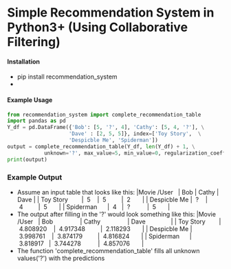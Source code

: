 # Simple Recommendation System in Python3+ (Using Collaborative Filtering)

#### Installation
- pip install recommendation_system 
- 

#### Example Usage
```python
from recommendation_system import complete_recommendation_table
import pandas as pd
Y_df = pd.DataFrame({'Bob': [5, '?', 4], 'Cathy': [5, 4, '?'], \
                    'Dave' : [2, 5, 5]}, index=['Toy Story',  \
                    'Despicble Me', 'Spiderman'])
output = complete_recommendation_table(Y_df, len(Y_df) + 1, \
            unknown='?', max_value=5, min_value=0, regularization_coeff=0.2)
print(output)
 ```

### Example Output
- Assume an input table that looks like this:
|Movie /User&nbsp;&nbsp;&nbsp;| Bob   | Cathy | Dave |
| Toy Story&nbsp;&nbsp;&nbsp;&nbsp;&nbsp;&nbsp;&nbsp;&nbsp;| &nbsp;5&nbsp;&nbsp;&nbsp;&nbsp;| &nbsp;5&nbsp;&nbsp;&nbsp;&nbsp;&nbsp;&nbsp;&nbsp;&nbsp;&nbsp;| &nbsp;2&nbsp;&nbsp;&nbsp;&nbsp;&nbsp;&nbsp;&nbsp;|
| Despicble Me   | &nbsp;?&nbsp;&nbsp;&nbsp;&nbsp;| &nbsp;4&nbsp;&nbsp;&nbsp;&nbsp;&nbsp;&nbsp;&nbsp;&nbsp;&nbsp;| &nbsp;5&nbsp;&nbsp;&nbsp;&nbsp;&nbsp;&nbsp;&nbsp;|
| Spiderman&nbsp;&nbsp;&nbsp;&nbsp;&nbsp;&nbsp;| &nbsp;4&nbsp;&nbsp;&nbsp;| &nbsp;?&nbsp;&nbsp;&nbsp;&nbsp;&nbsp;&nbsp;&nbsp;&nbsp;&nbsp;&nbsp;| &nbsp;5&nbsp;&nbsp;&nbsp;&nbsp;&nbsp;&nbsp;&nbsp;|
- The output after filling in the '?' would look something like this:
|Movie /User&nbsp;&nbsp;&nbsp;| Bob&nbsp;&nbsp;&nbsp;&nbsp;&nbsp;&nbsp;&nbsp;&nbsp;&nbsp;&nbsp;&nbsp;&nbsp;&nbsp;&nbsp;&nbsp;&nbsp;| Cathy&nbsp;&nbsp;&nbsp;&nbsp;&nbsp;&nbsp;&nbsp;&nbsp;&nbsp;&nbsp;&nbsp;&nbsp;&nbsp;&nbsp;&nbsp;&nbsp;| Dave&nbsp;&nbsp;&nbsp;&nbsp;&nbsp;&nbsp;&nbsp;&nbsp;&nbsp;&nbsp;&nbsp;&nbsp;&nbsp;&nbsp;&nbsp;|
| Toy Story&nbsp;&nbsp;&nbsp;&nbsp;&nbsp;&nbsp;&nbsp;&nbsp;| &nbsp;4.808920&nbsp;&nbsp;&nbsp;&nbsp;| &nbsp;4.917348&nbsp;&nbsp;&nbsp;&nbsp;&nbsp;&nbsp;&nbsp;&nbsp;&nbsp;| &nbsp;2.118293&nbsp;&nbsp;&nbsp;&nbsp;&nbsp;&nbsp;&nbsp;|
| Despicble Me   | &nbsp;3.998761&nbsp;&nbsp;&nbsp;&nbsp;| &nbsp;3.874179&nbsp;&nbsp;&nbsp;&nbsp;&nbsp;&nbsp;&nbsp;&nbsp;&nbsp;| &nbsp;4.816824&nbsp;&nbsp;&nbsp;&nbsp;&nbsp;&nbsp;&nbsp;|
| Spiderman&nbsp;&nbsp;&nbsp;&nbsp;&nbsp;&nbsp;| &nbsp;3.818917&nbsp;&nbsp;&nbsp;| &nbsp;3.744278&nbsp;&nbsp;&nbsp;&nbsp;&nbsp;&nbsp;&nbsp;&nbsp;&nbsp;&nbsp;| &nbsp;4.857076&nbsp;&nbsp;&nbsp;&nbsp;&nbsp;&nbsp;&nbsp;|
- The function 'complete_recommendation_table' fills all unknown values('?') with the predictions